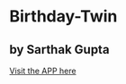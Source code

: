 # Birthday-Twin

<h2>by Sarthak Gupta</h2>
<a href="http://sarthakg043.github.io/Birthday-Twin" target="_blank">Visit the APP here</a>
